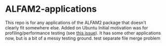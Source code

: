 # ALFAM2-applications
This repo is for any applications of the ALFAM2 package that doesn't clearly fit somewhere else.
Added on Ubuntu
Initial motivation was for profiling/performance testing (see [this issue](https://github.com/sashahafner/ALFAM2/issues/41)).
It has some other applications now, but is a bit of a messy testing ground.
test separate file merge problem
